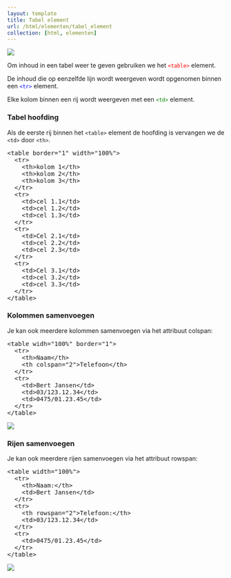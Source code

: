 ```yaml
---
layout: template
title: Tabel element
url: /html/elementen/tabel_element
collection: [html, elementen]
---
```

<img src="{{ '/html/elementen/images/tabel_html.png' | relative_url}}" />

Om inhoud in een tabel weer te geven gebruiken we het <code style="color: red">&lt;table&gt;</code> element.

De inhoud die op eenzelfde lijn wordt weergeven wordt opgenomen binnen een <code style="color: blue">&lt;tr&gt;</code> element.

Elke kolom binnen een rij wordt weergeven met een <code style="color: green">&lt;td&gt;</code> element.

### Tabel hoofding
Als de eerste rij binnen het <code>&lt;table&gt;</code> element de hoofding is vervangen we de <code>&lt;td&gt;</code> door <code>&lt;th&gt;</code>.

<pre data-enlighter-language="html">
&lt;table border=&quot;1&quot; width=&quot;100%&quot;&gt;
  &lt;tr&gt;
    &lt;th&gt;kolom 1&lt;/th&gt; 
    &lt;th&gt;kolom 2&lt;/th&gt; 
    &lt;th&gt;kolom 3&lt;/th&gt; 
  &lt;/tr&gt; 
  &lt;tr&gt;
    &lt;td&gt;cel 1.1&lt;/td&gt; 
    &lt;td&gt;cel 1.2&lt;/td&gt; 
    &lt;td&gt;cel 1.3&lt;/td&gt; 
  &lt;/tr&gt; 
  &lt;tr&gt; 
    &lt;td&gt;Cel 2.1&lt;/td&gt;
    &lt;td&gt;cel 2.2&lt;/td&gt;
    &lt;td&gt;cel 2.3&lt;/td&gt;
  &lt;/tr&gt; 
  &lt;tr&gt; 
    &lt;td&gt;Cel 3.1&lt;/td&gt;
    &lt;td&gt;cel 3.2&lt;/td&gt;
    &lt;td&gt;cel 3.3&lt;/td&gt;
  &lt;/tr&gt; 
&lt;/table&gt;
</pre>

### Kolommen samenvoegen
Je kan ook meerdere kolommen samenvoegen via het attribuut colspan:


<pre data-enlighter-language="html">
&lt;table widh=&quot;100%&quot; border=&quot;1&quot;&gt; 
  &lt;tr&gt; 
    &lt;th&gt;Naam&lt;/th&gt; 
    &lt;th colspan=&quot;2&quot;&gt;Telefoon&lt;/th&gt; 
  &lt;/tr&gt; 
  &lt;tr&gt; 
    &lt;td&gt;Bert Jansen&lt;/td&gt; 
    &lt;td&gt;03/123.12.34&lt;/td&gt; 
    &lt;td&gt;0475/01.23.45&lt;/td&gt; 
  &lt;/tr&gt; 
&lt;/table&gt;
</pre>

<img src="{{ '/html/elementen/images/colspan.png' | relative_url}}" />

### Rijen samenvoegen
Je kan ook meerdere rijen samenvoegen via het attribuut rowspan:

<pre data-enlighter-language="html">
&lt;table width=&quot;100%&quot;&gt;
  &lt;tr&gt; 
    &lt;th&gt;Naam:&lt;/th&gt; 
    &lt;td&gt;Bert Jansen&lt;/td&gt; 
  &lt;/tr&gt; 
  &lt;tr&gt; 
    &lt;th rowspan=&quot;2&quot;&gt;Telefoon:&lt;/th&gt; 
    &lt;td&gt;03/123.12.34&lt;/td&gt; 
  &lt;/tr&gt; 
  &lt;tr&gt; 
    &lt;td&gt;0475/01.23.45&lt;/td&gt;
  &lt;/tr&gt; 
&lt;/table&gt;
</pre>

<img src="{{ '/html/elementen/images/rowspan.png' | relative_url}}" />